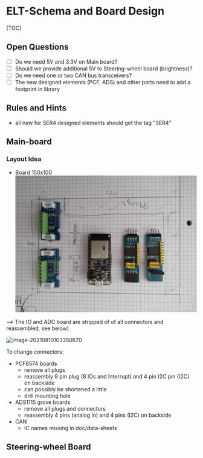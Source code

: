# ELT-Schema and Board Design

[TOC]

## Open Questions

- [ ] Do we need 5V and 3.3V on Main board?
- [ ] Should we provide additional 5V to Steering-wheel board (brightness)?
- [ ] Do we need one or two CAN bus transceivers?
- [ ] The new designed elements (PCF, ADS) and other parts need to add a footprint in library

## Rules and Hints

- all new for SER4 designed elements should get the tag "SER4"

## Main-board

### Layout Idea
 - Board 150x100
![image-20210810101641377](.README/image-20210810101641377.png)

 --> The IO and ADC board are stripped of of all connectors and reassembled, see below)

![image-20210810103350670](.README/image-20210810103350670.png)

To change connectors:

- PCF8574 boards 
  - remove all plugs
  - reassembly 9 pin plug (8 IOs and Interrupt) and 4 pin I2C pin (I2C) on backside
  - can possibly be shortened a little
  - drill mounting hole
- ADS1115 grove boards
  - remove all plugs and connectors
  - reassembly 4 pins (analog in) and 4 pins (I2C) on backside
- CAN
  - IC names missing in doc/data-sheets

## Steering-wheel Board

